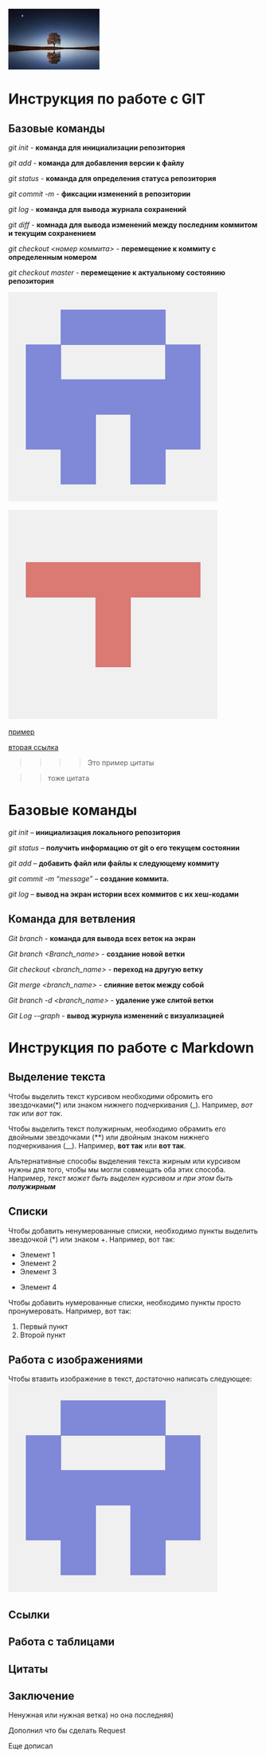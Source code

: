 ![Красота](111.jpg)

# Инструкция по работе с GIT

## Базовые команды

*git init* - **команда для инициализации репозитория**

*git add* - **команда для добавления версии к файлу**

*git status* - **команда для определения статуса репозитория**

*git commit -m <message>* - **фиксации изменений в репозитории**

*git log* - **команда для вывода журнала сохранений**

*git diff* - **комнада для вывода изменений между последним коммитом и текущим сохранением** 

*git checkout <номер коммита>* - **перемещение к коммиту с определенным номером**

*git checkout master* - **перемещение к актуальному состоянию репозитория** 

![Альтернативный текст](39643122.png)

![Альтернативный текст](81974050.png)

[пример](https://gist.github.com/Jekins/2bf2d0638163f1294637)

[вторая ссылка](https://github.com/)

>>>>Это пример цитаты 

>>тоже цитата

# Базовые команды

*git init* – **инициализация локального репозитория**

*git status* – **получить информацию от git о его текущем состоянии**

*git add* – **добавить файл или файлы к следующему коммиту**

*git commit -m “message”* – **создание коммита.**

*git log* – **вывод на экран истории всех коммитов с их хеш-кодами**

## Команда для ветвления 

*Git branch* - **команда для вывода всех веток на экран**

*Git branch <Branch_name>* - **создание новой ветки**

*Git checkout <branch_name>* - **переход на другую ветку**

*Git merge <branch_name>* - **слияние веток между собой**

*Git branch -d <branch_name>* - **удаление уже слитой ветки**

*Git Log --graph* - **вывод журнула изменений с визуализацией**

# Инструкция по работе с Markdown

## Выделение текста
Чтобы выделить текст курсивом необходими обромить его звездочками(*) или знаком нижнего подчеркивания (_). Например, *вот так* или _вот так_. 

Чтобы выделить текст полужирным, необходимо обрамить его двойными звездочками (**) или двойным знаком нижнего подчеркивания (__). Например, **вот так** или __вот так__.

Альтернативные способы выделения текста жирным или курсивом нужны для того, чтобы мы могли совмещать оба этих способа. Например, _текст может быть выделен курсивом и при этом быть **полужирным**_
## Списки

Чтобы добавить ненумерованные списки, необходимо пункты выделить звездочкой (*) или знаком +.
Например, вот так:
* Элемент 1
* Элемент 2
* Элемент 3 
+ Элемент 4

Чтобы добавить нумерованные списки, необходимо пункты просто пронумеровать. 
Например, вот так:
1. Первый пункт
2. Второй пункт 

## Работа с изображениями

Чтобы втавить изображение в текст, достаточно написать следующее:
![Привет, это GIT!](39643122.png)

## Ссылки

## Работа с таблицами

## Цитаты

## Заключение

Ненужная или нужная ветка) но она последняя)

Дополнил что бы сделать Request

Еще дописал
